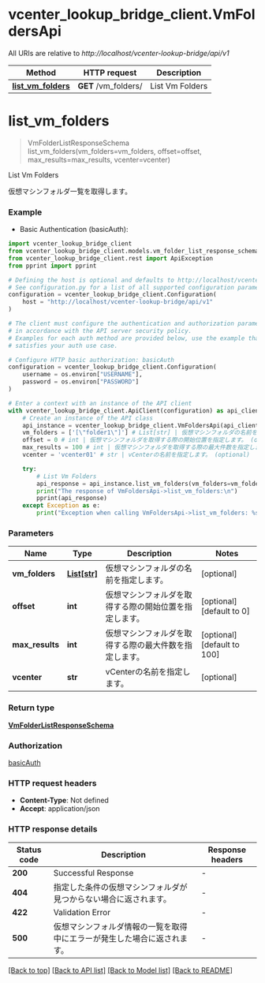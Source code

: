 # vcenter_lookup_bridge_client.VmFoldersApi

All URIs are relative to *http://localhost/vcenter-lookup-bridge/api/v1*

Method | HTTP request | Description
------------- | ------------- | -------------
[**list_vm_folders**](VmFoldersApi.md#list_vm_folders) | **GET** /vm_folders/ | List Vm Folders


# **list_vm_folders**
> VmFolderListResponseSchema list_vm_folders(vm_folders=vm_folders, offset=offset, max_results=max_results, vcenter=vcenter)

List Vm Folders

仮想マシンフォルダ一覧を取得します。

### Example

* Basic Authentication (basicAuth):

```python
import vcenter_lookup_bridge_client
from vcenter_lookup_bridge_client.models.vm_folder_list_response_schema import VmFolderListResponseSchema
from vcenter_lookup_bridge_client.rest import ApiException
from pprint import pprint

# Defining the host is optional and defaults to http://localhost/vcenter-lookup-bridge/api/v1
# See configuration.py for a list of all supported configuration parameters.
configuration = vcenter_lookup_bridge_client.Configuration(
    host = "http://localhost/vcenter-lookup-bridge/api/v1"
)

# The client must configure the authentication and authorization parameters
# in accordance with the API server security policy.
# Examples for each auth method are provided below, use the example that
# satisfies your auth use case.

# Configure HTTP basic authorization: basicAuth
configuration = vcenter_lookup_bridge_client.Configuration(
    username = os.environ["USERNAME"],
    password = os.environ["PASSWORD"]
)

# Enter a context with an instance of the API client
with vcenter_lookup_bridge_client.ApiClient(configuration) as api_client:
    # Create an instance of the API class
    api_instance = vcenter_lookup_bridge_client.VmFoldersApi(api_client)
    vm_folders = ['[\"folder1\"]'] # List[str] | 仮想マシンフォルダの名前を指定します。 (optional)
    offset = 0 # int | 仮想マシンフォルダを取得する際の開始位置を指定します。 (optional) (default to 0)
    max_results = 100 # int | 仮想マシンフォルダを取得する際の最大件数を指定します。 (optional) (default to 100)
    vcenter = 'vcenter01' # str | vCenterの名前を指定します。 (optional)

    try:
        # List Vm Folders
        api_response = api_instance.list_vm_folders(vm_folders=vm_folders, offset=offset, max_results=max_results, vcenter=vcenter)
        print("The response of VmFoldersApi->list_vm_folders:\n")
        pprint(api_response)
    except Exception as e:
        print("Exception when calling VmFoldersApi->list_vm_folders: %s\n" % e)
```



### Parameters


Name | Type | Description  | Notes
------------- | ------------- | ------------- | -------------
 **vm_folders** | [**List[str]**](str.md)| 仮想マシンフォルダの名前を指定します。 | [optional] 
 **offset** | **int**| 仮想マシンフォルダを取得する際の開始位置を指定します。 | [optional] [default to 0]
 **max_results** | **int**| 仮想マシンフォルダを取得する際の最大件数を指定します。 | [optional] [default to 100]
 **vcenter** | **str**| vCenterの名前を指定します。 | [optional] 

### Return type

[**VmFolderListResponseSchema**](VmFolderListResponseSchema.md)

### Authorization

[basicAuth](../README.md#basicAuth)

### HTTP request headers

 - **Content-Type**: Not defined
 - **Accept**: application/json

### HTTP response details

| Status code | Description | Response headers |
|-------------|-------------|------------------|
**200** | Successful Response |  -  |
**404** | 指定した条件の仮想マシンフォルダが見つからない場合に返されます。 |  -  |
**422** | Validation Error |  -  |
**500** | 仮想マシンフォルダ情報の一覧を取得中にエラーが発生した場合に返されます。 |  -  |

[[Back to top]](#) [[Back to API list]](../README.md#documentation-for-api-endpoints) [[Back to Model list]](../README.md#documentation-for-models) [[Back to README]](../README.md)

